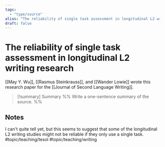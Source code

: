 ```yaml
---
tags:
  - "type/source"
alias: "The reliability of single task assessment in longitudinal L2 writing research"
draft: false
---
```

# The reliability of single task assessment in longitudinal L2 writing research
[[May Y. Wu]], [[Rasmus Steinkrauss]], and [[Wander Lowie]] wrote this research paper for the [[Journal of Second Language Writing]].

> [!summary] Summary
> %% Write a one-sentence summary of the source. %%

## Notes
I can't quite tell yet, but this seems to suggest that some of the longitudinal L2 writing studies might not be reliable if they only use a single task.  #topic/teaching/tesol #topic/teaching/writing 